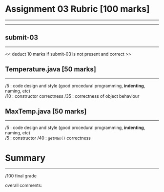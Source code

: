 # Assignment 03 Rubric [100 marks]
---
---

## submit-03 
---

<< deduct 10 marks if submit-03 is not present and correct >>


## Temperature.java [50 marks]
---

/5 : code design and style (good procedural programming, __indenting__, naming, etc)  
/10 : constructor correctness
/35 : correctness of object behaviour

## MaxTemp.java [50 marks]
--- 

/5 : code design and style (good procedural programming, __indenting__, naming, etc)  
/5 : constructor
/40 : `getMax()` correctness


# Summary
---

/100 final grade  

overall comments: 